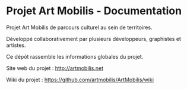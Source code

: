 # Projet Art Mobilis - Documentation

Projet Art Mobilis de parcours culturel au sein de territoires.

Développé collaborativement par plusieurs développeurs, graphistes et artistes.

Ce dépôt rassemble les informations globales du projet.

Site web du projet : http://artmobilis.net

Wiki du projet : https://github.com/artmobilis/ArtMobilis/wiki